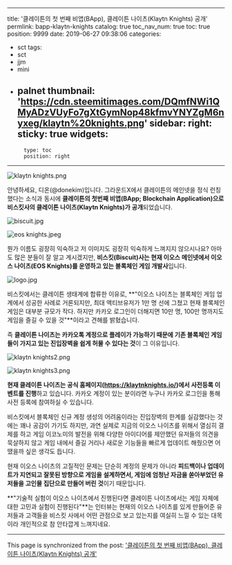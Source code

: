 
---
title: '클레이튼의 첫 번째 비앱(BApp), 클레이튼 나이츠(Klaytn Knights) 공개'
permlink: bapp-klaytn-knights
catalog: true
toc_nav_num: true
toc: true
position: 9999
date: 2019-06-27 09:38:06
categories:
- sct
tags:
- sct
- jjm
- mini
- palnet
thumbnail: 'https://cdn.steemitimages.com/DQmfNWi1QMyADzVUyFo7gXtGymNop48kfmvYNYZgM6nyxeg/klaytn%20knights.png'
sidebar:
    right:
        sticky: true
widgets:
    -
        type: toc
        position: right
---


![klaytn knights.png](https://cdn.steemitimages.com/DQmfNWi1QMyADzVUyFo7gXtGymNop48kfmvYNYZgM6nyxeg/klaytn%20knights.png)

안녕하세요, 디온(@donekim)입니다. 그라운드X에서 클레이튼의 메인넷을 정식 런칭했다는 소식과 동시에 **클레이튼의 첫번째 비앱(BApp; Blockchain Application)으로 비스킷사의 클레이튼 나이츠(Klaytn Knights)가 공개**되었습니다.

 ![biscuit.jpg](https://cdn.steemitimages.com/DQmYQKcgpZSVuY6e3c1XsSFXZ99W3GBng4y8B51fFavWmPK/biscuit.jpg)

![eos knights.jpeg](https://cdn.steemitimages.com/DQmQzbYPwpyJQX3ZG3xtE6ffsVCfUarw74nqpjDHjQTBQg1/eos%20knights.jpeg)

뭔가 이름도 굉장히 익숙하고 저 이미지도 굉장히 익숙하게 느껴지지 않으시나요? 아마도 많은 분들이 잘 알고 계시겠지만, **비스킷(Biscuit)사는 현재 이오스 메인넷에서 이오스 나이츠(EOS Knights)를 운영하고 있는 블록체인 게임 개발사**입니다. 

![logo.jpg](https://cdn.steemitimages.com/DQmNiiXHKgPfSMJgeaju6yzQ3JHcHZcVXXgX4coVh8Nhrcr/logo.jpg)

비스킷에서는 클레이튼 생태계에 합류한 이유로, **"이오스 나이츠는 블록체인 게임 업계에서 성공한 사례로 거론되지만, 최대 액티브유저가 1만 명 선에 그쳤고 현재 블록체인 게임은 대부분 규모가 작다. 하지만 카카오 로그인이 더해지면 10만 명, 100만 명까지도 게임을 즐길 수 있을 것"**이라고 견해를 밝혔습니다.

즉 **클레이튼 나이츠는 카카오톡 계정으로 플레이가 가능하기 때문에 기존 블록체인 게임들이 가지고 있는 진입장벽을 쉽게 허물 수 있다는 것**이 그 이유입니다.


![klaytn knights2.png](https://cdn.steemitimages.com/DQmdCnbGnm5kCaNEAkqc3dM8RXjsCFiF6WPHhEAHFCFrmkr/klaytn%20knights2.png)


![klaytn knights3.png](https://cdn.steemitimages.com/DQmeG8aUmycFsXjHVY13oSn2mKJQq3cKYdfXhhaYQzJ2pN7/klaytn%20knights3.png)


**현재 클레이튼 나이츠는 공식 홈페이지(https://klaytnknights.io/)에서 사전등록 이벤트를 진행**하고 있습니다. 카카오 계정이 있는 분이라면 누구나 카카오 로그인을 통해 사전 등록에 참여하실 수 있습니다.


비스킷에서 블록체인 신규 계정 생성의 어려움이라는 진입장벽의 한계를 실감했다는 것에는 꽤나 공감이 가기도 하지만, 과연 실제로 지금의 이오스 나이츠를 위해서 열심히 결제를 하고 게임 이코노미의 발전을 위해 다양한 아이디어를 제안했던 유저들의 의견을 묵살하지 않고 게임 내에서 즐길 거리나 새로운 기능들을 빠르게 업데이트 해줬으면 어땠을까 싶은 생각도 듭니다.

현재 이오스 나이츠의 고질적인 문제는 단순히 계정의 문제가 아니라 **피드백이나 업데이트가 지연되고 잘못된 방향으로 게임을 설계하면서, 게임에 엄청난 자금을 쏟아부었던 유저들을 고인물 집단으로 만들어 버린 것**이기 때문입니다. 


**"기술적 실험이 이오스 나이츠에서 진행된다면 클레이튼 나이츠에서는 게임 자체에 대한 고민과 실험이 진행된다"**는 인터뷰는 현재의 이오스 나이츠를 있게 만들어준 유저들과 고객들을 비스킷 사에서 어떤 관점으로 보고 있는지를 여실히 느낄 수 있는 대목이라 개인적으로 참 안타깝게 느껴지네요.

- - -

This page is synchronized from the post: ['클레이튼의 첫 번째 비앱(BApp), 클레이튼 나이츠(Klaytn Knights) 공개'](https://steemit.com/@donekim/bapp-klaytn-knights)

